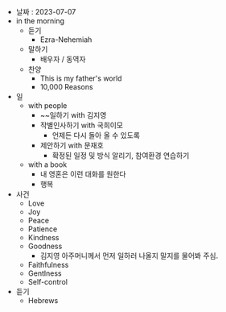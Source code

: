 - 날짜 : 2023-07-07
- in the morning
	- 듣기
		- Ezra-Nehemiah
	- 말하기
		-  배우자 / 동역자 
	- 찬양
		- This is my father's world
		- 10,000 Reasons
- 일
	- with people
		- ~~일하기 with 김지영
		- 작별인사하기 with 국희이모
			- 언제든 다시 돌아 올 수 있도록
		- 제안하기 with 문재호
			- 확정된 일정 및 방식 알리기, 참여환경 연습하기
	- with a book
		- 내 영혼은 이런 대화를 원한다
		- 행복
- 사건
	- Love
	- Joy
	- Peace
	- Patience
	- Kindness
	- Goodness
		- 김지영 아주머니께서 먼저 일하러 나올지 말지를 물어봐 주심.
	- Faithfulness
	- Gentlness
	- Self-control
- 듣기
	- Hebrews 
